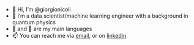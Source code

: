 - 👋 Hi, I’m @giorgionicoli
- 👀 I’m a data scientist/machine learning engineer with a background in quantum physics
- 🐍 and 🦀 are my main languages
- 📫 You can reach me via [email](mailto:nic.giorgio1992@gmail.com), or on [linkedin](https://www.linkedin.com/in/giorgio-nicoli/)

<!---
giorgionicoli/giorgionicoli is a ✨ special ✨ repository because its `README.md` (this file) appears on your GitHub profile.
You can click the Preview link to take a look at your changes.
--->
